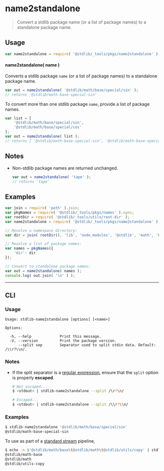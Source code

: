 <!--

@license Apache-2.0

Copyright (c) 2021 The Stdlib Authors.

Licensed under the Apache License, Version 2.0 (the "License");
you may not use this file except in compliance with the License.
You may obtain a copy of the License at

   http://www.apache.org/licenses/LICENSE-2.0

Unless required by applicable law or agreed to in writing, software
distributed under the License is distributed on an "AS IS" BASIS,
WITHOUT WARRANTIES OR CONDITIONS OF ANY KIND, either express or implied.
See the License for the specific language governing permissions and
limitations under the License.

-->

# name2standalone

> Convert a stdlib package name (or a list of package names) to a standalone package name.

<section class="usage">

## Usage

```javascript
var name2standalone = require( '@stdlib/_tools/pkgs/name2standalone' );
```

#### name2standalone( name )

Converts a stdlib package `name` (or a list of package names) to a standalone package name.

```javascript
var out = name2standalone( '@stdlib/math/base/special/sin' );
// returns '@stdlib/math-base-special-sin'
```

To convert more than one stdlib package `name`, provide a list of package names.

```javascript
var list = [
    '@stdlib/math/base/special/sin',
    '@stdlib/math/base/special/cos'
];
var out = name2standalone( list );
// returns [ '@stdlib/math-base-special-sin', '@stdlib/math-base-special-cos' ]
```

</section>

<!-- /.usage -->

<section class="notes">

## Notes

-   Non-stdlib package names are returned unchanged.

    ```javascript
    var out = name2standalone( 'tape' );
    // returns 'tape'
    ```

</section>

<!-- /.notes -->

<section class="examples">

## Examples

<!-- eslint no-undef: "error" -->

```javascript
var join = require( 'path' ).join;
var pkgNames = require( '@stdlib/_tools/pkgs/names' ).sync;
var rootDir = require( '@stdlib/_tools/utils/root-dir' );
var name2standalone = require( '@stdlib/_tools/pkgs/name2standalone' );

// Resolve a namespace directory:
var dir = join( rootDir(), 'lib', 'node_modules', '@stdlib', 'math', 'base', 'special' );

// Resolve a list of package names:
var names = pkgNames({
    'dir': dir
});

// Convert to standalone package names:
var out = name2standalone( names );
console.log( out.join( '\n' ) );
```

</section>

<!-- /.examples -->

* * *

<section class="cli">

## CLI

<section class="usage">

### Usage

```text
Usage: stdlib-name2standalone [options] [<name>]

Options:

  -h, --help             Print this message.
  -V, --version          Print the package version.
      --split sep        Separator used to split stdin data. Default: /\\r?\\n/.
```

</section>

<!-- /.usage -->

<section class="notes">

### Notes

-   If the split separator is a [regular expression][mdn-regexp], ensure that the `split` option is properly **escaped**.

    ```bash
    # Not escaped...
    $ <stdout> | stdlib-name2standalone --split /\r?\n/

    # Escaped...
    $ <stdout> | stdlib-name2standalone --split /\\r?\\n/
    ```

</section>

<!-- /.notes -->

<section class="examples">

### Examples

```bash
$ stdlib-name2standalone '@stdlib/math/base/special/sin'
@stdlib/math-base-special-sin
```

To use as part of a [standard stream][standard-stream] pipeline,

```bash
$ echo -n $'@stdlib/math/base\t@stdlib/math\t@stdlib/utils/copy' | stdlib-name2standalone --split /\\t/
@stdlib/math-base
@stdlib/math
@stdlib/utils-copy
```

</section>

<!-- /.examples -->

</section>

<!-- /.cli -->

<!-- Section for related `stdlib` packages. Do not manually edit this section, as it is automatically populated. -->

<section class="related">

</section>

<!-- /.related -->

<!-- Section for all links. Make sure to keep an empty line after the `section` element and another before the `/section` close. -->

<section class="links">

[mdn-regexp]: https://developer.mozilla.org/en-US/docs/Web/JavaScript/Guide/Regular_Expressions

[standard-stream]: http://en.wikipedia.org/wiki/Pipeline_%28Unix%29

</section>

<!-- /.links -->
